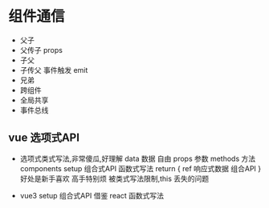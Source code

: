 # 组件通信
- 父子
 - 父传子 props 
- 子父
 - 子传父 事件触发 emit
- 兄弟
- 跨组件
- 全局共享
- 事件总线 


## vue 选项式API
- 选项式类式写法,非常傻瓜,好理解
  data 数据 自由
  props 参数
  methods 方法
  components 
  setup 组合式API 函数式写法 
  return {
    ref 响应式数据 组合API 
  }
  好处是新手喜欢 
  高手特别烦 被类式写法限制,this 丢失的问题

- vue3 setup 组合式API 借鉴 react 函数式写法 